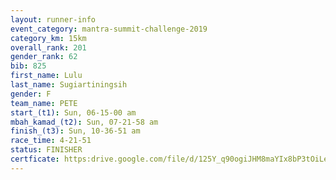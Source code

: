 ```yaml
---
layout: runner-info 
event_category: mantra-summit-challenge-2019 
category_km: 15km 
overall_rank: 201
gender_rank: 62
bib: 825
first_name: Lulu
last_name: Sugiartiningsih
gender: F
team_name: PETE
start_(t1): Sun, 06-15-00 am
mbah_kamad_(t2): Sun, 07-21-58 am
finish_(t3): Sun, 10-36-51 am
race_time: 4-21-51
status: FINISHER
certficate: https:drive.google.com/file/d/125Y_q90ogiJHM8maYIx8bP3tOiLeEgJT/view?usp=sharing
---
```

